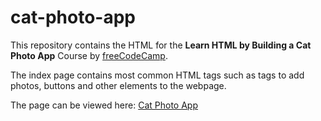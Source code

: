 # cat-photo-app

This repository contains the HTML for the **Learn HTML by Building a Cat Photo App** Course by [freeCodeCamp](https://www.freecodecamp.org/learn/2022/responsive-web-design/).

The index page contains most common HTML tags such as tags to add photos, buttons and other elements to the webpage.

The page can be viewed here: [Cat Photo App](https://remicoding.github.io/cat-photo-app/)
